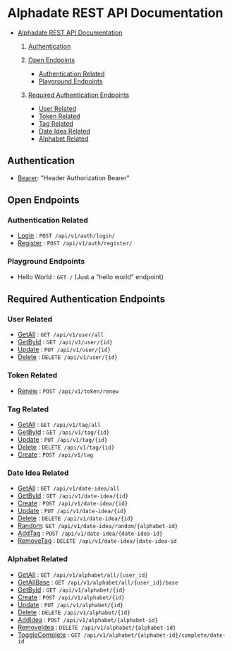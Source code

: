 # Alphadate REST API Documentation

<!--toc:start-->

- [Alphadate REST API Documentation](#alphadate-rest-api-documentation)
  1. [Authentication](#authentication)
  2. [Open Endpoints](#open-endpoints)

      - [Authentication Related](#authentication-related)
      - [Playground Endpoints](#playground-endpoints)
  3. [Required Authentication Endpoints](#required-authentication-endpoints)

      - [User Related](#user-related)
      - [Token Related](#token-related)
      - [Tag Related](#tag-related)
      - [Date Idea Related](#date-idea-related)
      - [Alphabet Related](#alphabet-related)
  <!--toc:end-->

## Authentication

- [Bearer](docs/auth/bearer.md): "Header Authorization Bearer"

## Open Endpoints

### Authentication Related

- [Login](docs/auth/login.md) : `POST /api/v1/auth/login/`
- [Register](docs/auth/register.md) : `POST /api/v1/auth/register/`

### Playground Endpoints

- Hello World : `GET /` (Just a "hello world" endpoint)

## Required Authentication Endpoints

### User Related

- [GetAll](docs/user/all.md) : `GET /api/v1/user/all`
- [GetById](docs/user/id.md) : `GET /api/v1/user/{id}`
- [Update](docs/user/update.md) : `PUT /api/v1/user/{id}`
- [Delete](docs/user/delete.md) : `DELETE /api/v1/user/{id}`

### Token Related

- [Renew](docs/token/renew.md) : `POST /api/v1/token/renew`

### Tag Related

- [GetAll](docs/tag/all.md) : `GET /api/v1/tag/all`
- [GetById](docs/tag/id.md) : `GET /api/v1/tag/{id}`
- [Update](docs/tag/update.md) : `PUT /api/v1/tag/{id}`
- [Delete](docs/tag/delete.md) : `DELETE /api/v1/tag/{id}`
- [Create](docs/tag/create.md) : `POST /api/v1/tag`

### Date Idea Related

- [GetAll](docs/date-idea/all.md) : `GET /api/v1/date-idea/all`
- [GetById](docs/date-idea/id.md) : `GET /api/v1/date-idea/{id}`
- [Create](docs/date-idea/create.md) : `POST /api/v1/date-idea/{id}`
- [Update](docs/date-idea/update.md) : `PUT /api/v1/date-idea/{id}`
- [Delete](docs/date-idea/delete.md) : `DELETE /api/v1/date-idea/{id}`
- [Random](docs/date-idea/random.md): `GET /api/v1/date-idea/random/{alphabet-id}`
- [AddTag](docs/date-idea/add_tag.md) : `POST /api/v1/date-idea/{date-idea-id}`
- [RemoveTag](docs/date-idea/remove_tag.md) : `DELETE /api/v1/date-idea/{date-idea-id`

### Alphabet Related

- [GetAll](docs/alphabet/all.md) : `GET /api/v1/alphabet/all/{user_id}`
- [GetAllBase](docs/alphabet/all_base.md) : `GET /api/v1/alphabet/all/{user_id}/base`
- [GetById](docs/alphabet/id.md) : `GET /api/v1/alphabet/{id}`
- [Create](docs/alphabet/create.md) : `POST /api/v1/alphabet/{id}`
- [Update](docs/alphabet/update.md) : `PUT /api/v1/alphabet/{id}`
- [Delete](docs/alphabet/delete.md) : `DELETE /api/v1/alphabet/{id}`
- [AddIdea](docs/alphabet/add_idea.md) : `POST /api/v1/alphabet/{alphabet-id}`
- [RemoveIdea](docs/alphabet/remove_idea.md) : `DELETE /api/v1/alphabet/{alphabet-id}`
- [ToggleComplete](docs/alphabet/toggle_complete.md) : `GET /api/v1/alphabet/{alphabet-id}/complete/date-id`
